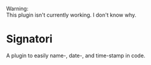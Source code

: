 Warning:  
This plugin isn't currently working.  I don't know why.

Signatori
=========

A plugin to easily name-, date-, and time-stamp in code.